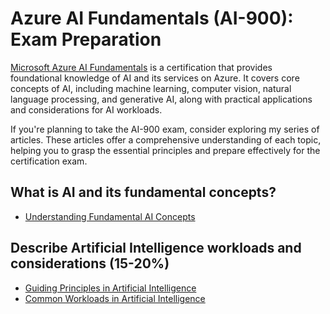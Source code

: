 # Azure AI Fundamentals (AI-900): Exam Preparation
[Microsoft Azure AI Fundamentals](https://learn.microsoft.com/en-us/credentials/certifications/azure-ai-fundamentals/?practice-assessment-type=certification) is a certification that provides foundational knowledge of AI and its services on Azure. It covers core concepts of AI, including machine learning, computer vision, natural language processing, and generative AI, along with practical applications and considerations for AI workloads.

If you're planning to take the AI-900 exam, consider exploring my series of articles. These articles offer a comprehensive understanding of each topic, helping you to grasp the essential principles and prepare effectively for the certification exam.

## What is AI and its fundamental concepts?
  + [Understanding Fundamental AI Concepts](https://github.com/navindevan/azure-ai-fundamentals-exam-preparation/blob/main/ai-fundamental-concepts/Understanding-Fundamental-AI-Concepts.md)

## Describe Artificial Intelligence workloads and considerations (15-20%)
  + [Guiding Principles in Artificial Intelligence](https://github.com/navindevan/azure-ai-fundamentals-exam-preparation/blob/main/ai-workloads-consideration/ai-guiding-principles.md)
  + [Common Workloads in Artificial Intelligence](https://github.com/navindevan/azure-ai-fundamentals-exam-preparation/blob/main/ai-workloads-consideration/ai-common-workloads.md)
